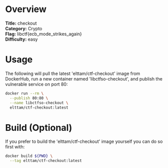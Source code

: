 # Overview

**Title:** checkout  
**Category:** Crypto  
**Flag:** libctf{ecb_mode_strikes_again}  
**Difficulty:** easy

# Usage

The following will pull the latest 'elttam/ctf-checkout' image from DockerHub, run a new container named 'libctfso-checkout', and publish the vulnerable service on port 80:

```sh
docker run --rm \
  --publish 80:80 \
  --name libctfso-checkout \
  elttam/ctf-checkout:latest
```

# Build (Optional)

If you prefer to build the 'elttam/ctf-checkout' image yourself you can do so first with:

```sh
docker build ${PWD} \
  --tag elttam/ctf-checkout:latest
```
